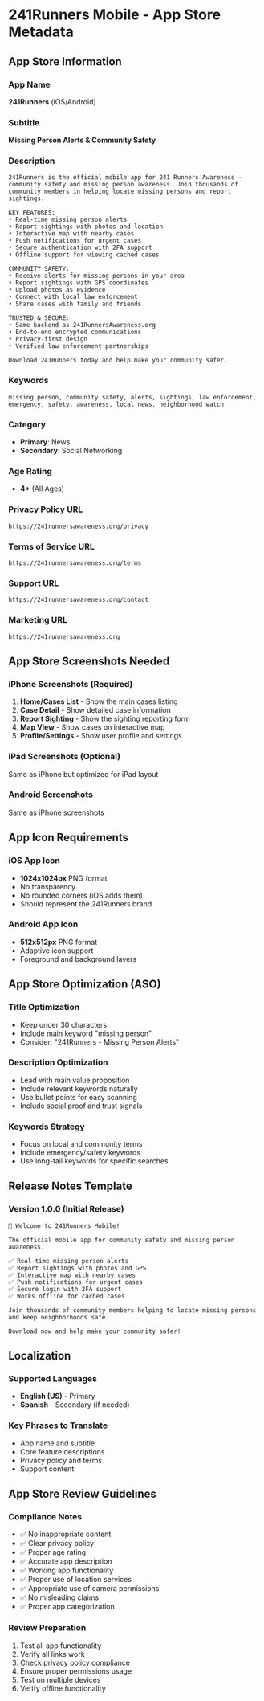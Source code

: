 # 241Runners Mobile - App Store Metadata

## App Store Information

### App Name

**241Runners** (iOS/Android)

### Subtitle

**Missing Person Alerts & Community Safety**

### Description

```
241Runners is the official mobile app for 241 Runners Awareness - community safety and missing person awareness. Join thousands of community members in helping locate missing persons and report sightings.

KEY FEATURES:
• Real-time missing person alerts
• Report sightings with photos and location
• Interactive map with nearby cases
• Push notifications for urgent cases
• Secure authentication with 2FA support
• Offline support for viewing cached cases

COMMUNITY SAFETY:
• Receive alerts for missing persons in your area
• Report sightings with GPS coordinates
• Upload photos as evidence
• Connect with local law enforcement
• Share cases with family and friends

TRUSTED & SECURE:
• Same backend as 241RunnersAwareness.org
• End-to-end encrypted communications
• Privacy-first design
• Verified law enforcement partnerships

Download 241Runners today and help make your community safer.
```

### Keywords

```
missing person, community safety, alerts, sightings, law enforcement, emergency, safety, awareness, local news, neighborhood watch
```

### Category

- **Primary**: News
- **Secondary**: Social Networking

### Age Rating

- **4+** (All Ages)

### Privacy Policy URL

```
https://241runnersawareness.org/privacy
```

### Terms of Service URL

```
https://241runnersawareness.org/terms
```

### Support URL

```
https://241runnersawareness.org/contact
```

### Marketing URL

```
https://241runnersawareness.org
```

## App Store Screenshots Needed

### iPhone Screenshots (Required)

1. **Home/Cases List** - Show the main cases listing
2. **Case Detail** - Show detailed case information
3. **Report Sighting** - Show the sighting reporting form
4. **Map View** - Show cases on interactive map
5. **Profile/Settings** - Show user profile and settings

### iPad Screenshots (Optional)

Same as iPhone but optimized for iPad layout

### Android Screenshots

Same as iPhone screenshots

## App Icon Requirements

### iOS App Icon

- **1024x1024px** PNG format
- No transparency
- No rounded corners (iOS adds them)
- Should represent the 241Runners brand

### Android App Icon

- **512x512px** PNG format
- Adaptive icon support
- Foreground and background layers

## App Store Optimization (ASO)

### Title Optimization

- Keep under 30 characters
- Include main keyword "missing person"
- Consider: "241Runners - Missing Person Alerts"

### Description Optimization

- Lead with main value proposition
- Include relevant keywords naturally
- Use bullet points for easy scanning
- Include social proof and trust signals

### Keywords Strategy

- Focus on local and community terms
- Include emergency/safety keywords
- Use long-tail keywords for specific searches

## Release Notes Template

### Version 1.0.0 (Initial Release)

```
🎉 Welcome to 241Runners Mobile!

The official mobile app for community safety and missing person awareness.

✅ Real-time missing person alerts
✅ Report sightings with photos and GPS
✅ Interactive map with nearby cases
✅ Push notifications for urgent cases
✅ Secure login with 2FA support
✅ Works offline for cached cases

Join thousands of community members helping to locate missing persons and keep neighborhoods safe.

Download now and help make your community safer!
```

## Localization

### Supported Languages

- **English (US)** - Primary
- **Spanish** - Secondary (if needed)

### Key Phrases to Translate

- App name and subtitle
- Core feature descriptions
- Privacy policy and terms
- Support content

## App Store Review Guidelines

### Compliance Notes

- ✅ No inappropriate content
- ✅ Clear privacy policy
- ✅ Proper age rating
- ✅ Accurate app description
- ✅ Working app functionality
- ✅ Proper use of location services
- ✅ Appropriate use of camera permissions
- ✅ No misleading claims
- ✅ Proper app categorization

### Review Preparation

1. Test all app functionality
2. Verify all links work
3. Check privacy policy compliance
4. Ensure proper permissions usage
5. Test on multiple devices
6. Verify offline functionality
